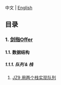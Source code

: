 中文 | [English](./README.EN.md)

## 目录
### 1. [剑指Offer](https://www.nowcoder.com/ta/coding-interviews)
#### 1.1. 数据结构
##### 1.1.1. 队列 & 栈
1. [JZ9 用两个栈实现队列](https://www.nowcoder.com/practice/54275ddae22f475981afa2244dd448c6?tpId=13&tqId=23281&ru=/ta/coding-interviews&qru=/ta/coding-interviews/question-ranking)